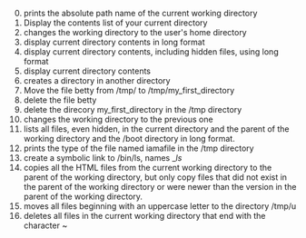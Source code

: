0. prints the absolute path name of the current working directory
1. Display the contents list of your current directory
2. changes the working directory to the user's home directory
3. display current directory contents in long format
4. display current directory contents, including hidden files, using long format
5. display current directory contents
6. creates a directory in another directory
7. Move the file betty from /tmp/ to /tmp/my_first_directory
8. delete the file betty
9. delete the direcory my_first_directory in the /tmp directory
10. changes the working directory to the previous one
11. lists all files, even hidden, in the current directory and the parent of the working directory and the /boot directory in long format.
12. prints the type of the file named iamafile in the /tmp directory
13. create a symbolic link to /bin/ls, names __ls_
14. copies all the HTML files from the current working directory to the parent of the working directory, but only copy files that did not exist in the parent of the working directory or were newer than the version in the parent of the working directory.
15. moves all files beginning with an uppercase letter to the directory /tmp/u
16. deletes all files in the current working directory that end with the character ~
